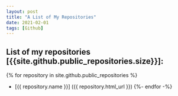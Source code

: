 ```yaml
---
layout: post
title: "A List of My Repositories"
date: 2021-02-01
tags: [Github]
---
```


## List of my repositories [{{site.github.public_repositories.size}}]:

{% for repository in site.github.public_repositories %}
* [{{ repository.name }}] ({{ repository.html_url }})
{%- endfor -%}
